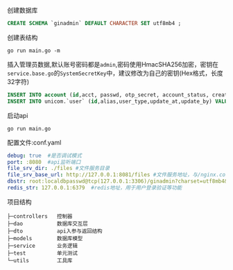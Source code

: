 创建数据库
```sql
CREATE SCHEMA `ginadmin` DEFAULT CHARACTER SET utf8mb4 ;
```

创建表结构
```
go run main.go -m
```

插入管理员数据,默认账号密码都是`admin`,密码使用HmacSHA256加密，密钥在`service.base.go`的`SystemSecretKey`中，建议修改为自己的密钥(Hex格式，长度32字符)
```sql
INSERT INTO account (id,acct, passwd, otp_secret, account_status, create_at , create_by) VALUES (1,'admin', '9c427838783fc42c5747f9d741c5df2ecd23971feb2075accbd0980efc972a32', '', 'NORMAL', 1662131046 , 1);
INSERT INTO unicom.`user` (id,alias,user_type,update_at,update_by) VALUES (1,'测试管理员','admin',0,0);
```

启动api
```
go run main.go
```

配置文件:conf.yaml
```yaml
debug: true  #是否调试模式
port: :8080  #api监听端口
file_srv_dir: ./files #文件服务目录
file_srv_base_url: http://127.0.0.1:8081/files #文件服务地址，与/nginx.conf配置保持一致
dbstr: root:localdbpasswd@tcp(127.0.0.1:3306)/ginadmin?charset=utf8mb4&parseTime=True&loc=Local&writeTimeout=0  #mysql连接串，用户密码，地址，数据库名称可以根据需要修改
redis_str: 127.0.0.1:6379  #redis地址，用于用户登录验证等功能
```

项目结构
```
├─controllers   控制器
├─dao           数据库交互层
├─dto           api入参与返回结构
├─models        数据库模型
├─service       业务逻辑
├─test          单元测试
└─utils         工具库
```
